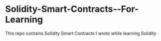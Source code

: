 # Solidity-Smart-Contracts--For-Learning
This repo contains Solidity Smart Contracts I wrote while learning Solidity
